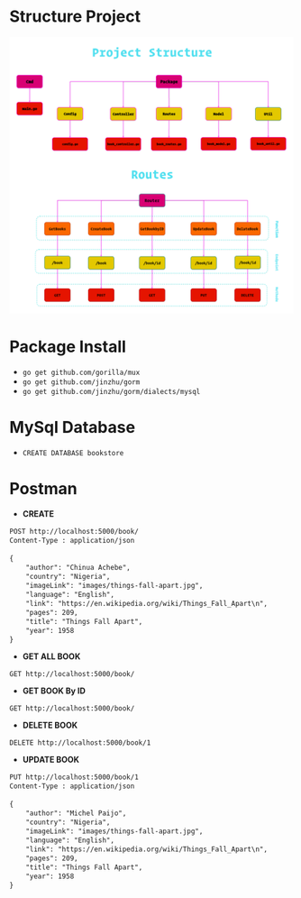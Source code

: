 # Structure Project

![](src/asset/img/book_store.png)

# Package Install

- `go get github.com/gorilla/mux`
- `go get github.com/jinzhu/gorm`
- `go get github.com/jinzhu/gorm/dialects/mysql`

# MySql Database

- `CREATE DATABASE bookstore`

# Postman

- **CREATE**

```http
POST http://localhost:5000/book/
Content-Type : application/json

{
    "author": "Chinua Achebe",
    "country": "Nigeria",
    "imageLink": "images/things-fall-apart.jpg",
    "language": "English",
    "link": "https://en.wikipedia.org/wiki/Things_Fall_Apart\n",
    "pages": 209,
    "title": "Things Fall Apart",
    "year": 1958
}
```

- **GET ALL BOOK**

```http
GET http://localhost:5000/book/
```

- **GET BOOK By ID**

```http
GET http://localhost:5000/book/
```

- **DELETE BOOK**

```http
DELETE http://localhost:5000/book/1
```

- **UPDATE BOOK**

```http
PUT http://localhost:5000/book/1
Content-Type : application/json

{
    "author": "Michel Paijo",
    "country": "Nigeria",
    "imageLink": "images/things-fall-apart.jpg",
    "language": "English",
    "link": "https://en.wikipedia.org/wiki/Things_Fall_Apart\n",
    "pages": 209,
    "title": "Things Fall Apart",
    "year": 1958
}
```
